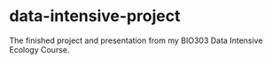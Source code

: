 # data-intensive-project
The finished project and presentation from my BIO303 Data Intensive Ecology Course.
